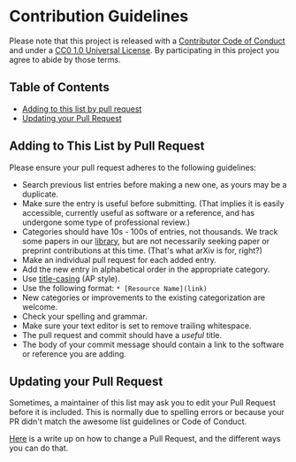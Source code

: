# Contribution Guidelines

Please note that this project is released with a [Contributor Code of Conduct](code-of-conduct.md) and under a [CC0 1.0 Universal License](LICENSE). By participating in this project you agree to abide by those terms.

## Table of Contents

* [Adding to this list by pull request](#adding-to-this-list-by-pull-request)
* [Updating your Pull Request](#updating-your-pull-request)

## Adding to This List by Pull Request

Please ensure your pull request adheres to the following guidelines:

* Search previous list entries before making a new one, as yours may be a duplicate.
* Make sure the entry is useful before submitting. (That implies it is easily accessible, currently useful as software or a reference, and has undergone some type of professional review.)
* Categories should have 10s - 100s of entries, not thousands. We track some papers in our [library](library.md), but are not necessarily seeking paper or preprint contributions at this time. (That's what arXiv is for, right?) 
* Make an individual pull request for each added entry.
* Add the new entry in alphabetical order in the appropriate category.
* Use [title-casing](http://titlecase.com) (AP style).
* Use the following format: `* [Resource Name](link)`
* New categories or improvements to the existing categorization are welcome.
* Check your spelling and grammar.
* Make sure your text editor is set to remove trailing whitespace.
* The pull request and commit should have a *useful* title.
* The body of your commit message should contain a link to the software or reference you are adding.

## Updating your Pull Request

Sometimes, a maintainer of this list may ask you to edit your Pull Request before it is included. This is normally due to spelling errors or because your PR didn't match the awesome list guidelines or Code of Conduct.

[Here](https://github.com/RichardLitt/knowledge/blob/master/github/amending-a-commit-guide.md) is a write up on how to change a Pull Request, and the different ways you can do that.

<!-- Auto-update: 2025-10-11T08:39:30.486672 -->
